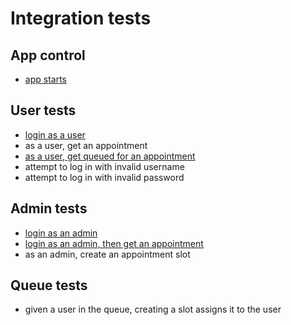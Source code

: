 # Integration tests

## App control
- [app starts](./app-starts.md)

## User tests
- [login as a user](./login.md)
- as a user, get an appointment
- [as a user, get queued for an appointment](./appointment-queue.md)
- attempt to log in with invalid username
- attempt to log in with invalid password

## Admin tests
- [login as an admin](./admin-login.md)
- [login as an admin, then get an appointment](./appointment-admin.md)
- as an admin, create an appointment slot

## Queue tests
- given a user in the queue, creating a slot assigns it to the user
